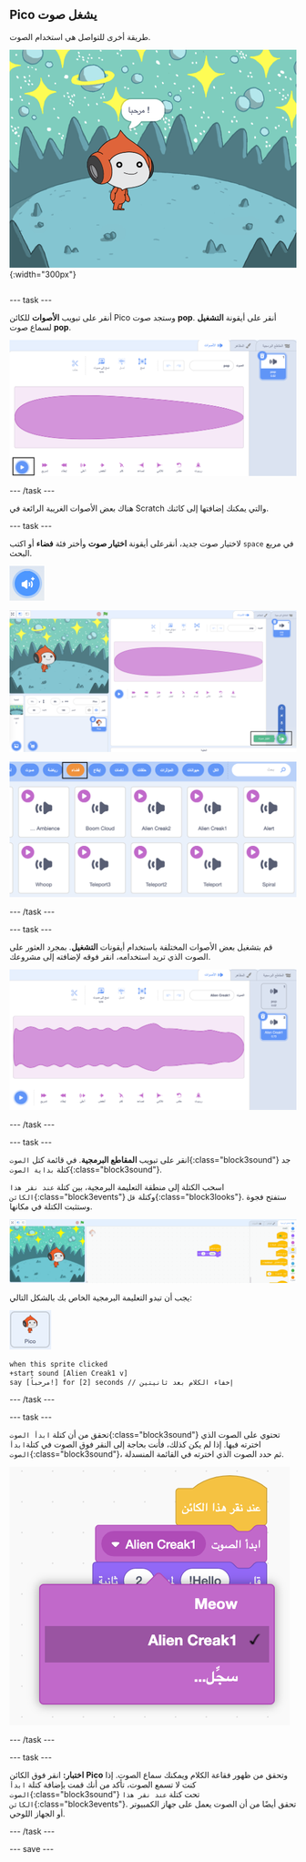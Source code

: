 ## Pico يشغل صوت

<div style="display: flex; flex-wrap: wrap">
<div style="flex-basis: 200px; flex-grow: 1; margin-right: 15px;">
طريقة أخرى للتواصل هي استخدام الصوت.
</div>
<div>

![الكائن Pico يقول، "السلام عليكم!"](images/pico-step2.png){:width="300px"}

</div>
</div>

--- task ---

أنقر على تبويب **الأصوات** للكائن Pico وستجد صوت **pop**. أنقر على أيقونة **التشغيل** لسماع صوت **pop**.

![تشغيل صوت pop في تبويب الصوت.](images/pico-sound-play.png)

--- /task ---

هناك بعض الأصوات الغريبة الرائعة في Scratch والتي يمكنك إضافتها إلى كائنك.

--- task ---

لاختيار صوت جديد، أنقرعلى أيقونة **اختيار صوت** وأختر فئة **فضاء** أو اكتب `space` في مربع البحث.

![أيقونة 'اختيار الصوت'.](images/sound-button.png)

![محرر Scratch مع تظليل "أختيار صوت".](images/pico-choose-sound.png)

![فئة "الفضاء" في مكتبة الصوت.](images/pico-space-category.png)

--- /task ---

--- task ---

قم بتشغيل بعض الأصوات المختلفة باستخدام أيقونات **التشغيل**. بمجرد العثور على الصوت الذي تريد استخدامه، انقر فوقه لإضافته إلى مشروعك.

![مثال صوتي (صوت Alien Creak1) يظهر أسفل صوت pop في تبويب الأصوات.](images/pico-inserted-sound.png)

--- /task ---

--- task ---

انقر على تبويب **المقاطع البرمجية**. في قائمة كتل `الصوت`{:class="block3sound"} جد كتلة `بداية الصوت`{:class="block3sound"}.

اسحب الكتلة إلى منطقة التعليمة البرمجية، بين كتلة `عند نقر هذا الكائن`{:class="block3events"} وكتلة `قل`{:class="block3looks"}. ستفتح فجوة وستثبت الكتلة في مكانها.

![إضافة كتلة "ابدأ الصوت" بين الكتلتين.](images/pico-insert-block.gif)

يجب أن تبدو التعليمة البرمجية الخاص بك بالشكل التالي:

![الكائن Pico.](images/pico-sprite.png)

```blocks3
when this sprite clicked
+start sound [Alien Creak1 v] 
say [مرحباً!] for [2] seconds // إخفاء الكلام بعد ثانيتين
```

--- /task ---

--- task ---

تحقق من أن كتلة `ابدأ الصوت`{:class="block3sound"} تحتوي على الصوت الذي اخترته فيها. إذا لم يكن كذلك، فأنت بحاجة إلى النقر فوق الصوت في كتلة`ابدأ الصوت`{:class="block3sound"}، ثم حدد الصوت الذي اخترته في القائمة المنسدلة.

![النقر فوق صوت Alien Creak1 في القائمة المنسدلة داخل كتلة "ابدأ الصوت".](images/pico-sound-menu.png)

--- /task ---

--- task ---

**اختبار:** انقر فوق الكائن **Pico** وتحقق من ظهور فقاعة الكلام ويمكنك سماع الصوت. إذا كنت لا تسمع الصوت، تأكد من أنك قمت بإضافة كتلة `ابدأ الصوت`{:class="block3sound"} تحت كتلة `عند نقر هذا الكائن`{:class="block3events"}. تحقق أيضًا من أن الصوت يعمل على جهاز الكمبيوتر أو الجهاز اللوحي.

--- /task ---

--- save ---

